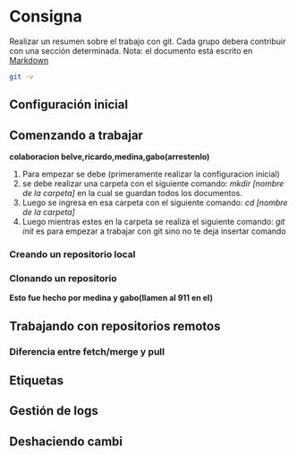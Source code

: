 # Consigna
Realizar un resumen sobre el trabajo con git. Cada grupo debera contribuir con una sección determinada. 
Nota: el documento está escrito en [Markdown](https://guides.github.com/features/mastering-markdown/)

```bash
git -v 
```


## Configuración inicial


## Comenzando a trabajar
 **colaboracion belve,ricardo,medina,gabo(arrestenlo)**
1) Para empezar se debe (primeramente realizar la configuracion inicial)
2) se debe realizar una carpeta con el siguiente comando: 
*mkdir [nombre de la carpeta]*
en la cual se guardan todos los documentos.
3) Luego se ingresa en esa carpeta con el siguiente comando: 
*cd [nombre de la carpeta]*
4) Luego mientras estes en la carpeta se realiza el siguiente comando: 
*git init* 
es para empezar a trabajar con git sino no te deja insertar comando

### Creando un repositorio local


### Clonando un repositorio 

 **Esto fue hecho por medina y gabo(llamen al 911 en el)**


## Trabajando con repositorios remotos 



### Diferencia entre fetch/merge y pull


## Etiquetas

## Gestión de logs

## Deshaciendo cambi

